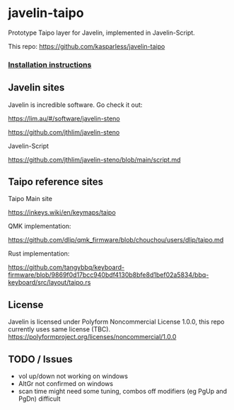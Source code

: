 # javelin-taipo
Prototype Taipo layer for Javelin, implemented in Javelin-Script.

This repo: https://github.com/kasparless/javelin-taipo

### [Installation instructions](./install.md)

## Javelin sites

Javelin is incredible software.  Go check it out:

https://lim.au/#/software/javelin-steno

https://github.com/jthlim/javelin-steno

Javelin-Script

https://github.com/jthlim/javelin-steno/blob/main/script.md

## Taipo reference sites

Taipo Main site

https://inkeys.wiki/en/keymaps/taipo

QMK implementation:

https://github.com/dlip/qmk_firmware/blob/chouchou/users/dlip/taipo.md

Rust implementation:

https://github.com/tangybbq/keyboard-firmware/blob/9869f0d17bcc940bdf4130b8bfe8d1bef02a5834/bbq-keyboard/src/layout/taipo.rs

## License

Javelin is licensed under Polyform Noncommercial License 1.0.0, this repo currently uses same license (TBC).
<https://polyformproject.org/licenses/noncommercial/1.0.0>

## TODO / Issues

- vol up/down not working on windows
- AltGr not confirmed on windows
- scan time might need some tuning, combos off modifiers (eg PgUp and PgDn) difficult
